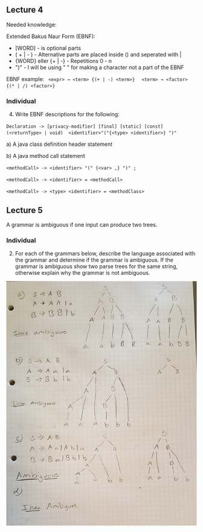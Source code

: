 ## Lecture 4

Needed knowledge:

Extended Bakus Naur Form (EBNF):

- [WORD] - is optional parts
- ( + | - ) - Alternative parts are placed inside () and seperated with |
- {WORD} eller {+ | -} - Repetitions 0 - n
- ")" - I will be using " " for making a character not a part of the EBNF

EBNF example: `` <expr> → <term> {(+ | -) <term>}``  ``  <term> → <factor> {(* | /) <factor>}``

### Individual

4) Write EBNF descriptions for the following:

``Declaration -> [privacy-modifier] [final] [static] [const] (<returnType> | void)  <identifier>"("{<type> <identifier>} ")"`` 

a) A java class definition header statement



b) A java method call statement

``<methodCall> -> <identifier> "(" {<var> ,} ")" ;``

``<methodCall> -> <identifier> = <methodCall>``

``<methodCall> -> <type> <identifier> = <methodClass> ``



## Lecture 5

A grammar is ambiguous if one input can produce two trees.

### Individual 

2) For each of the grammars below, describe the language associated with the grammar and determine if the grammar is ambiguous. If the grammar is ambiguous show two parse trees for the same string, otherwise explain why the grammar is not ambiguous.

![](.\img\27.jpg)

